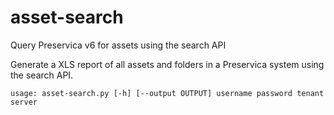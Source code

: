# asset-search
Query Preservica v6 for assets using the search API

Generate a XLS report of all assets and folders in a Preservica system using the search API.

`usage: asset-search.py [-h] [--output OUTPUT] username password tenant server`
